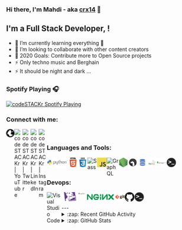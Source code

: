 ### Hi there, I'm Mahdi - aka [crx14][website] 👋


## I'm a Full Stack Developer, !
- 🌱 I’m currently learning everything 🤣
- 👯 I’m looking to collaborate with other content creators
- 🥅 2020 Goals: Contribute more to Open Source projects
- ⚡ Only techno music and Berghain
- ⚡ It should be night and dark ...
### Spotify Playing 🎧

[<img src="https://now-playing-codestackr.vercel.app/api/spotify-playing" alt="codeSTACKr Spotify Playing" width="350" />](https://open.spotify.com/user/11169731981)

### Connect with me:

[<img align="left" alt="codeSTACKr.com" width="22px" src="https://raw.githubusercontent.com/iconic/open-iconic/master/svg/globe.svg" />][website]
[<img align="left" alt="codeSTACKr | YouTube" width="22px" src="https://cdn.jsdelivr.net/npm/simple-icons@v3/icons/youtube.svg" />][youtube]
[<img align="left" alt="codeSTACKr | Twitter" width="22px" src="https://cdn.jsdelivr.net/npm/simple-icons@v3/icons/twitter.svg" />][twitter]
[<img align="left" alt="codeSTACKr | LinkedIn" width="22px" src="https://cdn.jsdelivr.net/npm/simple-icons@v3/icons/linkedin.svg" />][linkedin]
[<img align="left" alt="codeSTACKr | Instagram" width="22px" src="https://cdn.jsdelivr.net/npm/simple-icons@v3/icons/instagram.svg" />][instagram]

<br />

### Languages and Tools:

[<img align="left" alt="Visual Studio Code" width="58px" src="https://github.com/mahdizaabi/png_logos/blob/main/pngegg.png?raw=true" />][webdevplaylist]
[<img align="left" alt="HTML5" width="26px" src="https://raw.githubusercontent.com/github/explore/80688e429a7d4ef2fca1e82350fe8e3517d3494d/topics/html/html.png" />][webdevplaylist]
[<img align="left" alt="CSS3" width="26px" src="https://raw.githubusercontent.com/github/explore/80688e429a7d4ef2fca1e82350fe8e3517d3494d/topics/css/css.png" />][cssplaylist]
[<img align="left" alt="Sass" width="26px" src="https://cdn.iconscout.com/icon/free/png-512/c-programming-569564.png" />][cssplaylist]
[<img align="left" alt="JavaScript" width="26px" src="https://raw.githubusercontent.com/github/explore/80688e429a7d4ef2fca1e82350fe8e3517d3494d/topics/javascript/javascript.png" />][jsplaylist]
[<img align="left" alt="GraphQL" width="32px" src="https://upload.wikimedia.org/wikipedia/commons/thumb/3/3c/Flask_logo.svg/1200px-Flask_logo.svg.png" />][webdevplaylist]
[<img align="left" alt="Node.js" width="26px" src="https://raw.githubusercontent.com/github/explore/80688e429a7d4ef2fca1e82350fe8e3517d3494d/topics/nodejs/nodejs.png" />][webdevplaylist]
[<img align="left" alt="Deno" width="26px" src="https://raw.githubusercontent.com/github/explore/361e2821e2dea67711cde99c9c40ed357061cf27/topics/deno/deno.png" />][webdevplaylist]
[<img align="left" alt="SQL" width="26px" src="https://raw.githubusercontent.com/github/explore/80688e429a7d4ef2fca1e82350fe8e3517d3494d/topics/sql/sql.png" />][webdevplaylist]
[<img align="left" alt="MySQL" width="26px" src="https://raw.githubusercontent.com/github/explore/80688e429a7d4ef2fca1e82350fe8e3517d3494d/topics/mysql/mysql.png" />][webdevplaylist]
[<img align="left" alt="MongoDB" width="26px" src="https://raw.githubusercontent.com/github/explore/80688e429a7d4ef2fca1e82350fe8e3517d3494d/topics/mongodb/mongodb.png" />][webdevplaylist]
[<img align="left" alt="Terminal" width="26px" src="https://raw.githubusercontent.com/github/explore/80688e429a7d4ef2fca1e82350fe8e3517d3494d/topics/terminal/terminal.png" />][webdevplaylist]

<br />
<br />

### Devops:

[<img align="left" alt="Visual Studio Code" width="40px" src="https://logos-download.com/wp-content/uploads/2019/01/Puppet_Labs_Logo.png" />][webdevplaylist]
[<img align="left" alt="HTML5" width="45px" src="https://github.com/mahdizaabi/png_logos/blob/main/pnghut_datadog-docker-amazon-web-services-mortar-data-inc-heart-flower_nb9aNsuwYh.png?raw=true" />][webdevplaylist]
[<img align="left" alt="CSS3" width="20px" src="https://github.com/mahdizaabi/png_logos/blob/main/pngegg.png?raw=true" />][cssplaylist]
[<img align="left" alt="Sass" width="80px" src="https://github.com/mahdizaabi/png_logos/blob/main/NGINX-logo-rgb-large.png" />][cssplaylist]
[<img align="left" alt="Git" width="26px" src="https://raw.githubusercontent.com/github/explore/80688e429a7d4ef2fca1e82350fe8e3517d3494d/topics/git/git.png" />][webdevplaylist]
[<img align="left" alt="GitHub" width="26px" src="https://raw.githubusercontent.com/github/explore/78df643247d429f6cc873026c0622819ad797942/topics/github/github.png" />][webdevplaylist]
[<img align="left" alt="Terminal" width="26px" src="https://raw.githubusercontent.com/github/explore/80688e429a7d4ef2fca1e82350fe8e3517d3494d/topics/terminal/terminal.png" />][webdevplaylist]

<br />
<br />
---

<details>
  <summary>:zap: Recent GitHub Activity</summary>
  
<!--START_SECTION:activity-->
1. 🎉 Merged PR [#13](https://https://github.com/mahdizaabi/AirBnB_clone_v4) in [codeSTACKr/codeSTACKr](https://github.com/mahdizaabi/AirBnB_clone_v4)
2. 💪 Opened PR [#13](https://https://github.com/mahdizaabi/AirBnB_clone_v4) in [codeSTACKr/codeSTACKr](https://github.com/mahdizaabi/AirBnB_clone_v4)

<!--END_SECTION:activity-->

</details>

<details>
  <summary>:zap: GitHub Stats</summary>

  <img align="left" alt="codeSTACKr's GitHub Stats" src="https://github-readme-stats.codestackr.vercel.app/api?username=mahdizaabi&show_icons=true&hide_border=true" />

</details>

[website]: https://mahdizaabi.tecj
[course]: http://vsCodeHero.com
[twitter]: https://twitter.com/mahdi_zaabi
[youtube]: https://www.youtube.com/c/zaabimahdi/playlists?view_as=subscriber
[instagram]: https://www.unreservedmedia.com/5-reasons-why-i-dont-like-instagram/
[linkedin]: https://www.linkedin.com/in/mahdi-z-8430a61a1/
[webdevplaylist]: https://www.youtube.com/playlist?list=PLkwxH9e_vrAJ0WbEsFA9W3I1W-g_BTsbt
[jsplaylist]: https://www.youtube.com/playlist?list=PLkwxH9e_vrALRJKu7wfXby3MKeflhTu6B
[cssplaylist]: https://www.youtube.com/playlist?list=PLkwxH9e_vrALSdvZuEh6gqQdmDoDIoqz4
[reactplaylist]: https://www.youtube.com/playlist?list=PLkwxH9e_vrAK4TdffpxKY3QGyHCpxFcQ0

